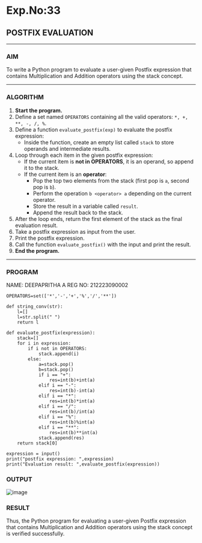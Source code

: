 # Exp.No:33  
## POSTFIX EVALUATION

---

### AIM  
To write a Python program to evaluate a user-given Postfix expression that contains Multiplication and Addition operators using the stack concept.

---

### ALGORITHM

1. **Start the program.**
2. Define a set named `OPERATORS` containing all the valid operators: `*, +, **, -, /, %`.
3. Define a function `evaluate_postfix(exp)` to evaluate the postfix expression:
   - Inside the function, create an empty list called `stack` to store operands and intermediate results.
4. Loop through each item in the given postfix expression:
   - If the current item is **not in OPERATORS**, it is an operand, so append it to the stack.
   - If the current item is an **operator**:
     - Pop the top two elements from the stack (first pop is `a`, second pop is `b`).
     - Perform the operation `b <operator> a` depending on the current operator.
     - Store the result in a variable called `result`.
     - Append the result back to the stack.
5. After the loop ends, return the first element of the stack as the final evaluation result.
6. Take a postfix expression as input from the user.
7. Print the postfix expression.
8. Call the function `evaluate_postfix()` with the input and print the result.
9. **End the program.**

---

### PROGRAM
NAME: DEEPAPRITHA A
REG NO: 212223090002

```
OPERATORS=set(['*','-','+','%','/','**']) 

def string_conv(str):
    l=[]
    l=str.split(" ")
    return l
    
def evaluate_postfix(expression):
    stack=[]
    for i in expression:
        if i not in OPERATORS:
            stack.append(i)
        else:
            a=stack.pop()
            b=stack.pop()
            if i == "+":
                res=int(b)+int(a)
            elif i == "-":
                res=int(b)-int(a)
            elif i == "*":
                res=int(b)*int(a)
            elif i == "/":
                res=int(b)/int(a)
            elif i == "%":
                res=int(b)%int(a)
            elif i == "**":
                res=int(b)**int(a)  
            stack.append(res)    
    return stack[0]        

expression = input()
print("postfix expression: ",expression)
print("Evaluation result: ",evaluate_postfix(expression))
```

### OUTPUT

![image](https://github.com/user-attachments/assets/8cf1ac4b-07db-44cf-937f-a5766386a2d3)

### RESULT

Thus, the Python program for evaluating a user-given Postfix expression that contains Multiplication and Addition operators using the stack concept is verified successfully.

